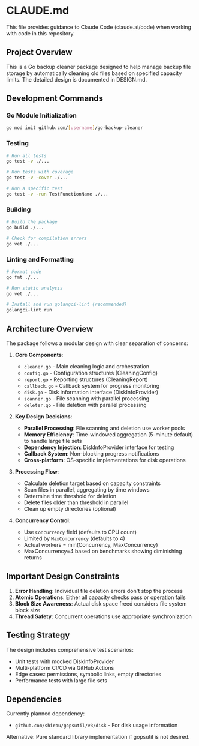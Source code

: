 # CLAUDE.md

This file provides guidance to Claude Code (claude.ai/code) when working with code in this repository.

## Project Overview

This is a Go backup cleaner package designed to help manage backup file storage by automatically cleaning old files based on specified capacity limits. The detailed design is documented in DESIGN.md.

## Development Commands

### Go Module Initialization
```bash
go mod init github.com/[username]/go-backup-cleaner
```

### Testing
```bash
# Run all tests
go test -v ./...

# Run tests with coverage
go test -v -cover ./...

# Run a specific test
go test -v -run TestFunctionName ./...
```

### Building
```bash
# Build the package
go build ./...

# Check for compilation errors
go vet ./...
```

### Linting and Formatting
```bash
# Format code
go fmt ./...

# Run static analysis
go vet ./...

# Install and run golangci-lint (recommended)
golangci-lint run
```

## Architecture Overview

The package follows a modular design with clear separation of concerns:

1. **Core Components**:
   - `cleaner.go` - Main cleaning logic and orchestration
   - `config.go` - Configuration structures (CleaningConfig)
   - `report.go` - Reporting structures (CleaningReport)
   - `callback.go` - Callback system for progress monitoring
   - `disk.go` - Disk information interface (DiskInfoProvider)
   - `scanner.go` - File scanning with parallel processing
   - `deleter.go` - File deletion with parallel processing

2. **Key Design Decisions**:
   - **Parallel Processing**: File scanning and deletion use worker pools
   - **Memory Efficiency**: Time-windowed aggregation (5-minute default) to handle large file sets
   - **Dependency Injection**: DiskInfoProvider interface for testing
   - **Callback System**: Non-blocking progress notifications
   - **Cross-platform**: OS-specific implementations for disk operations

3. **Processing Flow**:
   - Calculate deletion target based on capacity constraints
   - Scan files in parallel, aggregating by time windows
   - Determine time threshold for deletion
   - Delete files older than threshold in parallel
   - Clean up empty directories (optional)

4. **Concurrency Control**:
   - Use `Concurrency` field (defaults to CPU count)
   - Limited by `MaxConcurrency` (defaults to 4)
   - Actual workers = min(Concurrency, MaxConcurrency)
   - MaxConcurrency=4 based on benchmarks showing diminishing returns

## Important Design Constraints

1. **Error Handling**: Individual file deletion errors don't stop the process
2. **Atomic Operations**: Either all capacity checks pass or operation fails
3. **Block Size Awareness**: Actual disk space freed considers file system block size
4. **Thread Safety**: Concurrent operations use appropriate synchronization

## Testing Strategy

The design includes comprehensive test scenarios:
- Unit tests with mocked DiskInfoProvider
- Multi-platform CI/CD via GitHub Actions
- Edge cases: permissions, symbolic links, empty directories
- Performance tests with large file sets

## Dependencies

Currently planned dependency:
- `github.com/shirou/gopsutil/v3/disk` - For disk usage information

Alternative: Pure standard library implementation if gopsutil is not desired.